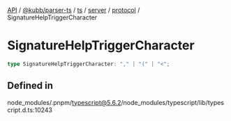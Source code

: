 [API](../../../../../../../../../packages.md) / [@kubb/parser-ts](../../../../../../../index.md) / [ts](../../../../../index.md) / [server](../../../index.md) / [protocol](../index.md) / SignatureHelpTriggerCharacter

# SignatureHelpTriggerCharacter

```ts
type SignatureHelpTriggerCharacter: "," | "(" | "<";
```

## Defined in

node\_modules/.pnpm/typescript@5.6.2/node\_modules/typescript/lib/typescript.d.ts:10243

